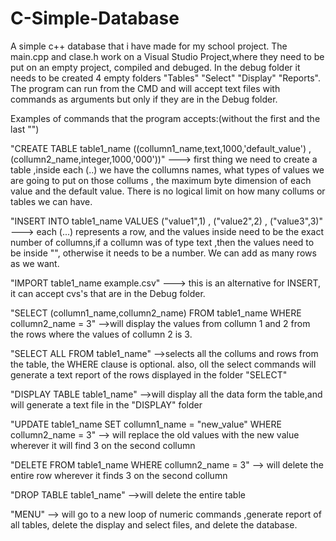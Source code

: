 # C-Simple-Database
A simple c++ database that i have made for my school project.
The main.cpp and clase.h work on a Visual Studio Project,where they need to be put on an empty project, compiled and debuged.
In the debug folder it needs to be created 4 empty folders "Tables" "Select" "Display" "Reports".
The program can run from the CMD and will accept text files with commands as arguments but only if they are in the Debug folder.
 
Examples of commands that the program accepts:(without the first and the last "")

"CREATE TABLE table1_name ((collumn1_name,text,1000,'default_value') , (collumn2_name,integer,1000,'000'))"
                                          ---> first thing we need to create a table ,inside each (..) we have the collumns names, what types of values we are going to 
                                           put on those collums , the maximum byte dimension of each value and the default value. There is no logical limit on how many 
                                           collums or tables we can have.
                                           
"INSERT INTO table1_name VALUES ("value1",1) , ("value2",2) , ("value3",3)" 
                                         ---> each (...) represents a row, and the values inside need to be the exact number of collumns,if a collumn was of type
                                         text ,then the values need to be inside "", otherwise it needs to be a number. We can add as many rows as we want.
                                         
"IMPORT table1_name example.csv"     ---> this is an alternative for INSERT, it can accept cvs's that are in the Debug folder.

"SELECT (collumn1_name,collumn2_name) FROM table1_name WHERE collumn2_name = 3"   -->will display the values from collumn 1 and 2 from the rows where the values of                                  collumn 2 is 3.


"SELECT ALL FROM table1_name"   -->selects all the collums and rows from the table, the WHERE clause is optional. also, oll the select commands will generate a text report of the rows displayed in the folder "SELECT"


"DISPLAY TABLE table1_name"    -->will display all the data form the table,and will generate a text file in the "DISPLAY" folder

"UPDATE table1_name SET collumn1_name = "new_value" WHERE collumn2_name = 3"  --> will replace the old values with the new value wherever it will find 3 on the second collumn


"DELETE FROM table1_name WHERE collumn2_name = 3" --> will delete the entire row wherever it finds 3 on the second collumn


"DROP TABLE table1_name" -->will delete the entire table

"MENU" --> will go to a new loop of numeric commands ,generate report of all tables, delete the display and select files, and delete the database.
